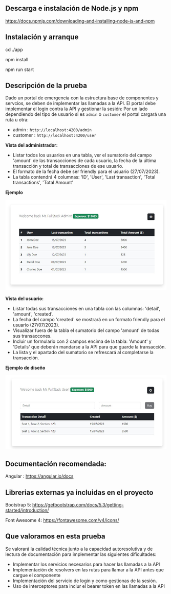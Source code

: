 ## Descarga e instalación de Node.js y npm

https://docs.npmjs.com/downloading-and-installing-node-js-and-npm

## Instalación y arranque

cd ./app

npm install

npm run start

## Descripción de la prueba

Dado un portal de emergencia con la estructura base de componentes y servcios, se deben de implementar las llamadas a la API.
El portal debe implementar el login contra la API y gestionar la sesión:
Por un lado dependiendo del tipo de usuario si es `admin` o `customer` el portal cargará una ruta u otra:

- admin : `http://localhost:4200/admin`
- customer : `http://localhost:4200/user`

**Vista del administrador:**

- Listar todos los usuarios en una tabla, ver el sumatorio del campo 'amount' de las transacciones de cada usuario, la fecha de la última transacción y total de transacciones de ese usuario.
- El formato de la fecha debe ser friendly para el usuario (27/07/2023).
- La tabla contendrá 4 columnas: 'ID', 'User', 'Last transaction', 'Total transactions', 'Total Amount'

**Ejemplo**

![Diseño vista admin](app/src/assets/images/view-admin.jpg "Diseño vista admin")

**Vista del usuario:**

- Listar todas sus transacciones en una tabla con las columnas: 'detail', 'amount', 'created'.
- La fecha del campo 'created' se mostrará en un formato friendly para el usuario (27/07/2023).
- Visualizar fuera de la tabla el sumatorio del campo 'amount' de todas sus transaccones.
- Incluir un formulario con 2 campos encima de la tabla: 'Amount' y 'Details' que deberán mandarse a la API para que guarde la transacción.
- La lista y el apartado del sumatorio se refrescará al completarse la transacción.

**Ejemplo de diseño**

![Diseño vista user](app/src/assets/images/view-user.jpg "Diseño vista user")

## Documentación recomendada:

Angular : https://angular.io/docs

## Librerias externas ya incluidas en el proyecto

Bootstrap 5: https://getbootstrap.com/docs/5.3/getting-started/introduction/

Font Awesome 4: https://fontawesome.com/v4/icons/

## Que valoramos en esta prueba

Se valorará la calidad técnica junto a la capacidad autoresolutiva y de lectura de documentación para implementar las siguientes dificultades:

- Implementar los servicios necesarios para hacer las llamadas a la API
- Implementación de resolvers en las rutas para llamar a la API antes que cargue el componente
- Implementación del servicio de login y como gestionas de la sesión.
- Uso de interceptores para inclur el bearer token en las llamadas a la API
